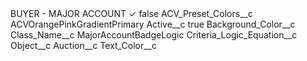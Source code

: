 <?xml version="1.0" encoding="UTF-8"?>
<CustomMetadata xmlns="http://soap.sforce.com/2006/04/metadata" xmlns:xsi="http://www.w3.org/2001/XMLSchema-instance" xmlns:xsd="http://www.w3.org/2001/XMLSchema">
    <label>BUYER - MAJOR ACCOUNT ✓</label>
    <protected>false</protected>
    <values>
        <field>ACV_Preset_Colors__c</field>
        <value xsi:type="xsd:string">ACVOrangePinkGradientPrimary</value>
    </values>
    <values>
        <field>Active__c</field>
        <value xsi:type="xsd:boolean">true</value>
    </values>
    <values>
        <field>Background_Color__c</field>
        <value xsi:nil="true"/>
    </values>
    <values>
        <field>Class_Name__c</field>
        <value xsi:type="xsd:string">MajorAccountBadgeLogic</value>
    </values>
    <values>
        <field>Criteria_Logic_Equation__c</field>
        <value xsi:nil="true"/>
    </values>
    <values>
        <field>Object__c</field>
        <value xsi:type="xsd:string">Auction__c</value>
    </values>
    <values>
        <field>Text_Color__c</field>
        <value xsi:nil="true"/>
    </values>
</CustomMetadata>

